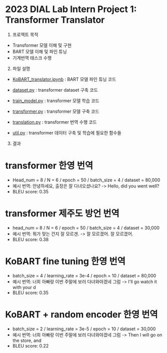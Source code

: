 2023 DIAL Lab Intern Project 1: Transformer Translator
==================================================

1. 프로젝트 목적
- Transformer 모델 이해 및 구현
- BART 모델 이해 및 파인 튜닝
- 기계번역 태스크 수행

2. 파일 설명
- [KoBART_translator.ipynb](https://github.com/rinapark19/2023_DIAL/blob/main/Project1/KoBART_translator.ipynb)
: BART 모델 파인 튜닝 코드

- [dataset.py](https://github.com/rinapark19/2023_DIAL/blob/main/Project1/dataset.py)
: transformer dataset 구축 코드

- [train_model.py](https://github.com/rinapark19/2023_DIAL/blob/main/Project1/train_model.py)
: transformer 모델 학습 코드

- [transformer.py](https://github.com/rinapark19/2023_DIAL/blob/main/Project1/transformer.py)
: transformer 모델 구축 코드

- [translation.py](https://github.com/rinapark19/2023_DIAL/blob/main/Project1/translation.py)
: transformer 번역 수행 코드

- [util.py](https://github.com/rinapark19/2023_DIAL/blob/main/Project1/util.py)
: transformer 데이터 구축 및 학습에 필요한 함수들

3. 결과
# transformer 한영 번역
- Head_num = 8 / N = 6 / epoch = 50 / batch_size = 4 / dataset  = 80,000
- 예시 번역: 안녕하세요, 출장은 잘 다녀오셨나요? -> Hello, did you went well?
- BLEU score: 0.35

# transformer 제주도 방언 번역
- head_num = 8 / N = 6 / epoch = 50 / batch_size = 4 / dataset  = 30,000
- 예시 번역: 뭐가 맞는 건지 잘 모르겐. -> 잘 모르겠어. 잘 모르겠어.
- BLEU score: 0.38

# KoBART fine tuning 한영 번역
- batch_size = 4 / learning_rate = 3e-4 / epoch = 10 / dataset = 80,000
- 예시 번역: 너희 아빠랑 이번 주말에 보러 다녀와야겠네 그럼 -> I'll go watch it with your d
- BLEU score: 0.35

# KoBART + random encoder 한영 번역
- batch_size = 2 / learning_rate = 3e-5 / epoch = 10 / dataset = 30,000
- 예시 번역: 너희 아빠랑 이번 주말에 보러 다녀와야겠네 그럼 -> Then I will go on the store, and
- BLEU score: 0.22